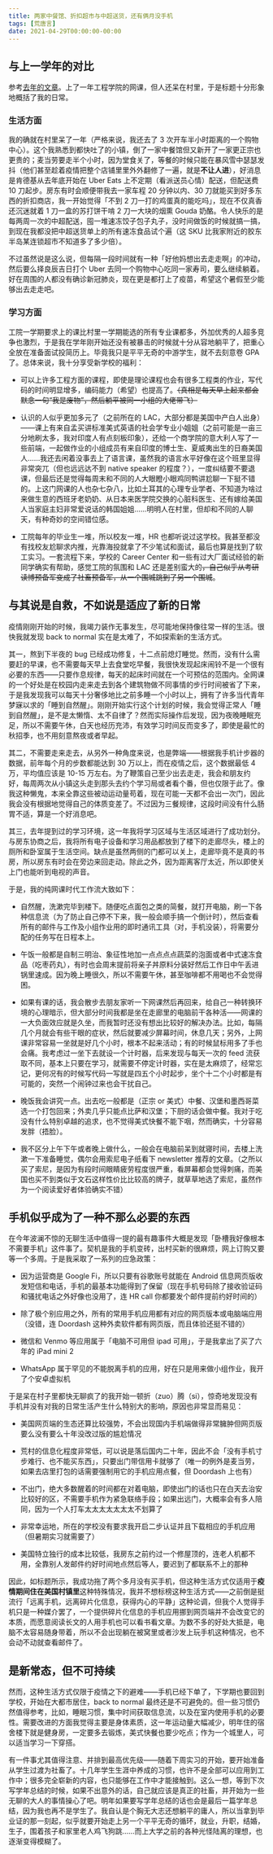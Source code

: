 ```yaml
---
title: 两家中餐馆、折扣超市与中超送货，还有俩月没手机
tags: [荒唐言]
date: 2021-04-29T00:00:00-00:00
---
```


## 与上一学年的对比

参考[去年的文章](https://sheronw.xyz/2020/08/14/my-pandemic-life)。上了一年工程学院的网课，但人还呆在村里，于是标题十分形象地概括了我的日常。

### 生活方面

我的确就在村里呆了一年（严格来说，我还去了 3 次开车半小时距离的一个购物中心）。这个我熟悉到都快吐了的小镇，倒了一家中餐馆但又新开了一家更正宗也更贵的；麦当劳要走半个小时，因为堂食关了，等餐的时候只能在暴风雪中瑟瑟发抖（他们甚至趁着疫情把整个店铺里里外外翻修了一遍，就是**不让人进**），好消息是肯德基从去年底开始在 Uber Eats 上不定期（看派送员心情）配送，但配送费 10 刀起步。房东有时会顺便带我去一家车程 20 分钟以内、30 刀就能买到好多东西的折扣商店，我一开始觉得「不到 2 刀一打的鸡蛋真的能吃吗」，现在不仅真香还沉迷就着 1 刀一盒的苏打饼干啃 2 刀一大块的烟熏 Gouda 奶酪。令人快乐的是每两周一次的中超配送，囤一堆速冻饺子包子丸子，没时间做饭的时候就搞一搞，到现在我都没把中超送货单上的所有速冻食品试个遍（这 SKU 比我家附近的胶东半岛某连锁超市不知道多了多少倍）。

不过虽然说是这么说，但每隔一段时间就有一种「好他妈想出去走走啊」的冲动，然后要么择良辰吉日打个 Uber 去同一个购物中心吃同一家寿司，要么继续躺着。好在周围的人都没有确诊新冠肺炎，现在更是都打上了疫苗，希望这个暑假至少能够出去走走吧。

<!--truncate-->

### 学习方面

工院一学期要求上的课比村里一学期能选的所有专业课都多，外加优秀的人超多竞争也激烈，于是我在学年刚开始还没有被暴击的时候就十分从容地躺平了，把重心全放在准备面试投简历上。毕竟我只是平平无奇的中游学生，就不去刻意卷 GPA 了。总体来说，我十分享受新学校的福利：

- 可以上许多工程方面的课程，即使是理论课程也会有很多工程类的作业，写代码的时间明显增多，编码能力（希望）也提高了。<del>（真相是每天早上起来都会默念一句“我是废物”，然后躺平被同一小组的大佬带飞）</del>

- 认识的人似乎更加多元了（之前所在的 LAC，大部分都是美国中产白人出身）——课上有来自孟买讲标准美式英语的社会学专业小姐姐（之前可能是一亩三分地刷太多，我对印度人有点刻板印象），还给一个商学院的意大利人写了一些前端，一起做作业的小组成员有来自印度的博士生、夏威夷出生的日裔美国人……我还去闲着没事去上了语言课，虽然我的语言水平好像在这个班里显得非常突兀（但也远远达不到 native speaker 的程度？），一度纠结要不要退课，但最后还是觉得每周末和不同的人大眼瞪小眼鸡同鸭讲尬聊一下挺不错的。上这门网课的人也杂七杂八，比如土耳其的心理专业学者、不知道为啥过来做生意的西班牙老奶奶、从日本来医学院交换的心脏科医生、还有嫁给美国人当家庭主妇非常爱说话的韩国姐姐……明明人在村里，但却和不同的人聊天，有种奇妙的空间错位感。

- 工院每年的毕业生一堆，所以校友一堆，HR 也都听说过这学校。我甚至都没有找校友尬聊求内推，光靠海投就拿了不少笔试和面试，最后也算是找到了软工实习。一套流程下来，学校的 Career Center 和一些有过大厂面试经验的新同学确实有帮助，感觉工院的氛围和 LAC 还是差别蛮大的<del>，自己似乎从考研读博预备军变成了社畜预备军，从一个围城跳到了另一个围城</del>。

## 与其说是自救，不如说是适应了新的日常

疫情刚刚开始的时候，我竭力装作无事发生，尽可能地保持像往常一样的生活。很快我就发现 back to normal 实在是太难了，不如探索新的生活方式。

其一，熬到下半夜的 bug 已经成功修复，十二点前熄灯睡觉。然而，没有什么需要赶的早课，也不需要每天早上去食堂吃早餐，我很快发现起床闹铃不是一个很有必要的东西——只要作息规律，每天的起床时间就在一个可预估的范围内。全网课的一个好处是在校园内走来走去到各个建筑物做不同事情的步行时间被省了下来，于是我发现我可以每天十分奢侈地比之前多睡一个小时以上，拥有了许多当代青年梦寐以求的「睡到自然醒」。刚刚开始实行这个计划的时候，我会觉得正常人「睡到自然醒」，是不是太懒惰、太不自律了？然而实际操作后发现，因为夜晚睡眠充足，所以不需要午休，白天也经历充沛，有效学习时间反而变多了，即使是最忙的秋招季，也不用刻意熬夜或者早起。

其二，不需要走来走去，从另外一种角度来说，也是弊端——根据我手机计步器的数据，前年每个月的步数都能达到 30 万以上，而在疫情之后，这个数据最低 4 万，平均值应该是 10-15 万左右。为了鞭策自己至少出去走走，我会和朋友约好，每周两次从小镇这头走到那头去约个学习局或者看个番，但也仅限于此了。像我这种懒鬼，本来全靠这些被动运动量苟着，现在可能一天都不会出一次门，因此我会没有根据地觉得自己的体质变差了。不过因为三餐规律，这段时间没有什么肠胃不适，算是一个好消息吧。

其三，去年提到过的学习环境，这一年我将学习区域与生活区域进行了成功划分。与房东协商之后，我将所有电子设备和学习用品都放到了楼下的走廊尽头，楼上的厕所和卧室属于生活空间。缺点是虽然两侧的门都可以关上，走廊毕竟不是真的书房，所以房东有时会在旁边来回走动。除此之外，因为距离客厅太近，所以即使关上门也能听到电视的声音。

于是，我的纯网课时代工作流大致如下：

- 自然醒，洗漱完毕到楼下。随便吃点面包之类的简餐，就打开电脑，刷一下各种信息流（为了防止自己停不下来，我一般会顺手搞一个倒计时），然后查看所有的邮件与工作及小组作业用的即时通讯工具（对，手机没装），将需要分配的任务写在日程本上。

- 午饭一般都是自制三明治、象征性地加一点点点点蔬菜的泡面或者中式速冻食品（吃枣药丸），有时也会周末提前将亲子丼原料分装好然后工作日中午丢进锅里速成。因为晚上睡很久，所以不需要午休，甚至咖啡都不用喝也不会觉得困。

- 如果有课的话，我会散步去朋友家听一下网课然后再回来，给自己一种转换环境的心理暗示，但大部分时间我都是坐在走廊里的电脑前干各种活——网课的一大负面效应就是久坐，而我暂时还没有想出比较好的解决办法。比如，每隔几个月就会有些干眼的症状，然后就要减少屏幕时间，休息几天；另外，上网课非常容易一坐就是好几个小时，根本不起来活动；有的时候鼠标用多了手也会痛。我考虑过一坐下去就设一个计时器，后来发现与每天一次的 feed 流获取不同，基本上只要在学习，就需要不停定计时器，实在是太麻烦了，经常忘记，更何况有的时候写代码一写就是四五个小时起步，坐个十二个小时都是有可能的，突然一个闹钟过来也会干扰自己。

- 晚饭我会讲究一点。出去吃一般都是（正宗 or 美式）中餐、汉堡和墨西哥菜选一个打包回来；外卖几乎只能点比萨和汉堡；下厨的话会做中餐。我对于吃没有什么特别卓越的追求，也不觉得美式快餐不能下咽，然而确实，十分容易发胖（捂脸）。

- 我不区分上午下午或者晚上做什么，一般会在电脑前呆到就寝时间，去楼上洗漱一下准备睡觉，偶尔会用索尼电子纸看下 newsletter 推荐的文章。（之所以买了索尼，是因为有段时间眼睛疲劳程度很严重，看屏幕都会觉得刺痛，而美国也买不到类似于文石这样性价比比较高的牌子，就草草地选了索尼，虽然作为一个阅读爱好者体验确实不错）

## 手机似乎成为了一种不那么必要的东西

在今年波澜不惊的无聊生活中值得一提的最有趣事件大概是发现「卧槽我好像根本不需要手机」这件事了。契机是我的手机变砖，出村买新的很麻烦，网上订购又要等一个多周。于是我采取了一系列的应急政策：

- 因为运营商是 Google Fi，所以只要有谷歌账号就能在 Android 信息网页版收发短信和电话，手机的最基本功能得到了保留（现在手机号码除了接收验证码和骚扰电话之外好像也没用了，连 HR call 你都要发个邮件提前约好时间的）

- 除了极个别应用之外，所有的常用手机应用都有对应的网页版本或电脑端应用（没错，连 Doordash 这种外卖软件都有网页版，而且体验还挺不错的）

- 微信和 Venmo 等应用属于「电脑不可用但 ipad 可用」，于是我拿出了买了六年的 iPad mini 2

- WhatsApp 属于罕见的不能脱离手机的应用，好在只是用来做小组作业，我开了个安卓虚拟机

于是呆在村子里都快无聊疯了的我开始一顿折（zuo）腾（si），惊奇地发现没有手机并没有对我的日常生活产生什么特别大的影响，原因也非常显而易见：

- 美国网页端的生态还算比较强势，不会出现国内手机端做得非常臃肿但网页版要么没有要么十年没改过版的尴尬情况

- 荒村的信息化程度非常低，可以说是落后国内二十年，因此不会「没有手机寸步难行、也不能买东西」，只要出门带信用卡就够了（唯一的例外是麦当劳，如果去店里打包的话需要强制用它的手机应用点餐，但 Doordash 上也有）

- 不出门，绝大多数醒着的时间都在对着电脑，即使出门的话也只在白天去治安比较好的区，不需要手机作为紧急联络手段；如果出远门，大概率会有多人陪同，因为一个人打车太太太太太太太不划算了

- 非常幸运地，所在的学校没有要求我开启二步认证并且下载相应的手机应用（但暑期实习就需要了）

- 美国特立独行的成本比较低，我房东之前约过一个修屋顶的，连老人机都不用，全靠别人发邮件约好时间地点然后等人，要迟到了都联系不上的那种

因此，如标题所示，我成功拖了两个多月没有买手机，但这种生活方式仅适用于**疫情期间住在美国村镇里**这种特殊情况，我并不想标榜这种生活方式——之前倒是挺流行「远离手机，远离碎片化信息，获得内心的平静」这种论调，但我个人觉得手机只是一种媒介罢了，一个提供碎片化信息的手机应用挪到网页端并不会改变它的本质，而愿意阅读长文的人用手机也可以看书看文章。为数不多的好处大抵是，电脑不太容易随身带着，所以不会出现躺在被窝里或者沙发上玩手机这种情况，也不会动不动就查看邮件了。

## 是新常态，但不可持续

然而，这种生活方式仅限于疫情之下的避难——手机已经下单了，下学期也要回到学校，开始在大都市居住，back to normal 最终还是不可避免的。但一些习惯仍然值得参考，比如，睡眠习惯，集中时间获取信息流，以及在室内使用手机的必要性。需要改进的方面我觉得主要是身体素质，这一年运动量大幅减少，明年住的宿舍楼下就是健身房，一定要多去锻炼，美式快餐也要少吃点；作为一个城里人，可以适当学习一下穿搭。

有一件事尤其值得注意、并排到最高优先级——随着下周实习的开始，要开始准备从学生过渡为社畜了。十几年学生生涯中养成的习惯，也许不是全部可以应用到工作中；很多完全崭新的内容，也只能够在工作中才能接触到。这么一想，等到下次写学年总结的时候，如果不出意外的话，自己就应该是真正的社畜，并开始为一些无聊的大人的事情操心了吧。明年如果要写学年总结的话也会是最后一篇学年总结，因为我也再不是学生了。我自认是个胸无大志还想躺平的庸人，所以当拿到毕业证的那一刻起，似乎就要开始走上另一个平平无奇的循环，就业，升职，结婚，生子，围着孩子和家里老人鸡飞狗跳……而上大学之前的各种光怪陆离的理想，也逐渐变得模糊了。
